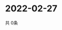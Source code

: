 # 2022-02-27
  共 0条

  <!-- BEGIN -->
  <!-- 最后更新时间Sun Feb 27 2022 19:02:59 GMT+0000 (Coordinated Universal Time) -->
  
  <!-- END -->
  
  